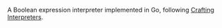 A Boolean expression interpreter implemented in Go, following [Crafting Interpreters](https://craftinginterpreters.com/).
